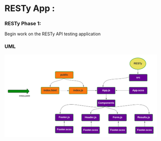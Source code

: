 # RESTy App :

### RESTy Phase 1:

Begin work on the RESTy API testing application

### UML

![](imgs/resty-UML.png)

